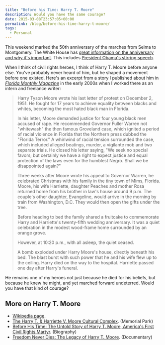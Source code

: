 ```yaml
---
title: "Before his Time: Harry T. Moore"
description: Would you have the same courage?
date: 2015-03-08T23:57:05+00:00
permalink: /blog/before-his-time-harry-t-moore/
tags:
  - Personal
---
```


This weekend marked the 50th anniversary of the marches from Selma to Montgomery. The White House has [great information on the anniversary and why it's important](http://www.whitehouse.gov/issues/civil-rights/selma). This includes [President Obama's stirring speech](https://www.youtube.com/watch?v=gvAIvauhQGQ).

When I think of civil rights heroes, I think of Harry T. Moore before anyone else. You've probably never heard of him, but he shaped a movement before one existed. Here's an excerpt from a story I published about him in [_Florida Monthly Magazine_](http://www.floridamagazine.com) in the early 2000s when I worked there as an intern and freelance writer:

> Harry Tyson Moore wrote his last letter of protest on December 2, 1951. He fought for 17 years to achieve equality between blacks and whites, becoming the most hated black man in Florida.
>
> In his letter, Moore demanded justice for four young black men accused of rape. He recommended Governor Fuller Warren not "whitewash" the then famous Groveland case, which ignited a period of racial violence in Florida that the Northern press dubbed the "Florida Terror." A whirlwind of racial tension surrounded the case, which included alleged beatings, murder, a vigilante mob and two separate trials. He closed his letter saying, "We seek no special favors; but certainly we have a right to expect justice and equal protection of the laws even for the humblest Negro. Shall we be disappointed again?"
>
> Three weeks after Moore wrote his appeal to Governor Warren, he celebrated Christmas with his family in the tiny town of Mims, Florida. Moore, his wife Harriette, daughter Peaches and mother Rosa returned home from his brother in law's house around 9 p.m. The couple's other daughter, Evangeline, would arrive in the morning by train from Washington, D.C. They would then open the gifts under the tree.
>
> Before heading to bed the family shared a fruitcake to commemorate Harry and Harriette's twenty-fifth wedding anniversary. It was a quiet celebration in the modest wood-frame home surrounded by an orange grove.
>
> However, at 10:20 p.m., with all asleep, the quiet ceased.
>
> A bomb exploded under Harry Moore's house, directly beneath his bed. The blast burst with such power that he and his wife flew up to the ceiling. Harry died on the way to the hospital. Harriette passed one day after Harry's funeral.

He remains one of my heroes not just because he died for his beliefs, but because he knew he might, and yet marched forward undeterred. Would you have that kind of courage?

## More on Harry T. Moore

- [Wikipedia page](https://en.wikipedia.org/wiki/Harry_T._Moore).
- [The Harry T. & Harriette V. Moore Cultural Complex](http://harryharriettemoore.org). (Memorial Park)
- [Before His Time: The Untold Story of Harry T. Moore, America's First Civil Rights Martyr](http://www.amazon.com/Before-His-Time-Untold-Americas/dp/0684854538/). (Biography)
- [Freedom Never Dies: The Legacy of Harry T. Moore](http://www.pbs.org/harrymoore/index.html). (Documentary)
